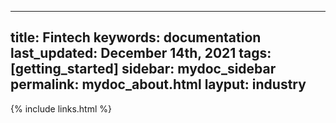 
  ---
  title: Fintech
  keywords: documentation
  last_updated: December 14th, 2021
  tags: [getting_started]
  sidebar: mydoc_sidebar
  permalink: mydoc_about.html
  layput: industry
  ---

  {% include links.html %}

  